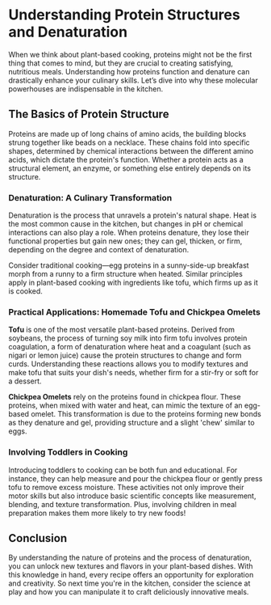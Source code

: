 
# Understanding Protein Structures and Denaturation  
  
When we think about plant-based cooking, proteins might not be the first thing that comes to mind, but they are crucial to creating satisfying, nutritious meals. Understanding how proteins function and denature can drastically enhance your culinary skills. Let’s dive into why these molecular powerhouses are indispensable in the kitchen.  
  
## The Basics of Protein Structure  
  
Proteins are made up of long chains of amino acids, the building blocks strung together like beads on a necklace. These chains fold into specific shapes, determined by chemical interactions between the different amino acids, which dictate the protein's function. Whether a protein acts as a structural element, an enzyme, or something else entirely depends on its structure.  
  
### Denaturation: A Culinary Transformation  
  
Denaturation is the process that unravels a protein's natural shape. Heat is the most common cause in the kitchen, but changes in pH or chemical interactions can also play a role. When proteins denature, they lose their functional properties but gain new ones; they can gel, thicken, or firm, depending on the degree and context of denaturation.  
  
Consider traditional cooking—egg proteins in a sunny-side-up breakfast morph from a runny to a firm structure when heated. Similar principles apply in plant-based cooking with ingredients like tofu, which firms up as it is cooked.  
  
### Practical Applications: Homemade Tofu and Chickpea Omelets  
  
**Tofu** is one of the most versatile plant-based proteins. Derived from soybeans, the process of turning soy milk into firm tofu involves protein coagulation, a form of denaturation where heat and a coagulant (such as nigari or lemon juice) cause the protein structures to change and form curds. Understanding these reactions allows you to modify textures and make tofu that suits your dish's needs, whether firm for a stir-fry or soft for a dessert.  
  
**Chickpea Omelets** rely on the proteins found in chickpea flour. These proteins, when mixed with water and heat, can mimic the texture of an egg-based omelet. This transformation is due to the proteins forming new bonds as they denature and gel, providing structure and a slight 'chew' similar to eggs.  
  
### Involving Toddlers in Cooking  
  
Introducing toddlers to cooking can be both fun and educational. For instance, they can help measure and pour the chickpea flour or gently press tofu to remove excess moisture. These activities not only improve their motor skills but also introduce basic scientific concepts like measurement, blending, and texture transformation. Plus, involving children in meal preparation makes them more likely to try new foods!  
  
## Conclusion  
  
By understanding the nature of proteins and the process of denaturation, you can unlock new textures and flavors in your plant-based dishes. With this knowledge in hand, every recipe offers an opportunity for exploration and creativity. So next time you're in the kitchen, consider the science at play and how you can manipulate it to craft deliciously innovative meals.  
